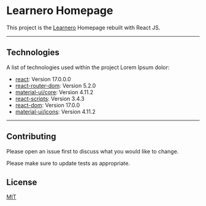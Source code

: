 # Learnero Homepage

This project is the [Learnero](https://learnero.co) Homepage
rebuilt with React JS.

---

## Technologies

A list of technologies used within the project Lorem Ipsum dolor:

- [react](https://www.npmjs.com/package/react): Version 17.0.0.0
- [react-router-dom](https://www.npmjs.com/package/react-router-dom): Version 5.2.0
- [material-ui/core](https://www.npmjs.com/package/@material-ui/core): Version 4.11.2
- [react-scripts](https://www.npmjs.com/package/react-scripts): Version 3.4.3
- [react-dom](https://www.npmjs.com/package/react-dom): Version 17.0.0
- [material-ui/icons](https://www.npmjs.com/package/@material-ui/icons): Version 4.11.2

---

## Contributing

Please open an issue first to discuss what you would like to change.

Please make sure to update tests as appropriate.

## License

[MIT](https://choosealicense.com/licenses/mit/)
